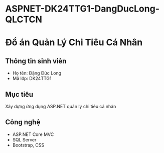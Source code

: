 # ASPNET-DK24TTG1-DangDucLong-QLCTCN
# Đồ án Quản Lý Chi Tiêu Cá Nhân

## Thông tin sinh viên
- Họ tên: Đặng Đức Long
- Mã lớp: DK24TTG1
## Mục tiêu
Xây dựng ứng dụng ASP.NET quản lý chi tiêu cá nhân
## Công nghệ
- ASP.NET Core MVC
- SQL Server
- Bootstrap, CSS
  

